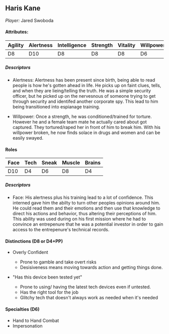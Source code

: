 ## Haris Kane
*Player:* Jared Swoboda

#### Attributes:


| Agility | Alertness | Intelligence | Strength | Vitality | Willpower |
|---------|-----------|--------------|----------|----------|-----------|
| D8      |  D10      | D8           | D8       | D8       | D6        |


##### Descriptors
* Alertness: Alertness has been present since birth, being able to read people is how he's gotten ahead in life. He picks up on faint clues, tells, and when they are lieing/telling the truth.  He was a simple security officer, but he picked up on the nervesnous of someone trying to get through security and identifed another corporate spy.  This lead to him being transitioned into espianage training. 

* Willpower:  Once a strength, he was conditioned/trained for torture.  However he and a female team mate he actually cared about got captured.   They tortured/raped her in front of him to break him.  With his willpower broken, he now finds solace in drugs and women and can be easily swayed.


#### Roles
| Face | Tech | Sneak | Muscle | Brains |
|------|------|-------|--------|--------|
| D10  | D4   | D6    | D8     | D4     |

##### Descriptors
* Face:  His alertness plus his training lead to a lot of confidence.  This interned gave him the abilty to turn other peoples opinions around him.  He could read them and their emotions and then use that knowledge to direct his actions and behavior, thus altering their perceptions of him.  This ability was used during on his first mission where he had to convince an entrepenure that he was a potential investor in order to gain access to the entrepenure's technical records.


#### Distinctions (D8 or D4+PP)
- Overly Confident
	* Prone to gamble and take overt risks
	* Desisiveness means moving towards action and getting things done.

- "Has this device been tested yet"
	* Prone to using/ having the latest tech devices even if untested.
	* Has the right tool for the job
	* Glitchy tech that doesn't always work as needed when it's needed

#### Specialties (D6)

- Hand to Hand Combat
- Impersonation

